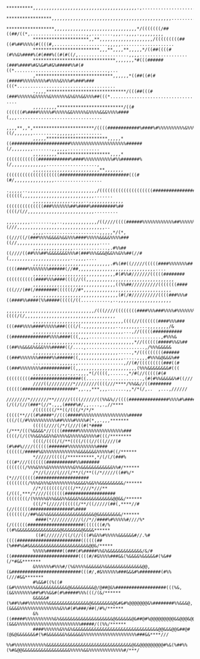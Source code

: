              **********,,,,,,,,,,,,,,,,,,,,,,,,,,,,,,,,,,,,,,,.,.......................................,,,,,,,,,,,,,,,,,,,,,,,,,,,,,,
              *****************,,,,,,,,,,,,,,,,,,,,,,,,,,,,,,,,,,,,,,,,,,,,,......................,,,,,,,,,,,,,,,,,,,,,,,,,,,,,,,,,,,,
              ******************,,,,,,,,,,,,,,,,,,,,,,,,,,,,,,,*/(((((((/##((##/((*,.....................,,........,,,..,,,,.,,,,,,,,,
              *********************,,**,,,,,,,,,,,,,,,,,,,,/(((((((((##((#%##%%%%(#((((#,....................,,,,,....................
              *************************,,,**,,,,**,,,,,*/((##((((#(#%%&%####%(#(###%((#(#((/,...................,,,,..................
              *******************************,,,,,,,*#(((######(###%####%#&%&#%#&%#####%%#(#((*...................................,...
              ,*****************************,,,,,,*((##((#(#(#####%%%%%%%%%#%%%%&%%%#%###%###(((*.....................................
              .,,,,******************************/(((##(((#(###%%%%%%&%%%%%&%%%%%%&%&%%&&%%%##(((*............................... ....
              ,,,,,,,,,*************************/((#((((((#%####%%%%%#%%%%%&&%%%%%&%%%%&&&%%%%####(,,,................................
               ,,,,**,,*,***********************/((((############%####%#%%%%%%%%%%&%%%%%%%%%%%#%##((/,,,,,,,.........,,,,,,,..........
              ,,,,,***********************,,,,,*((######################%%%%%%%%%%%%%%%%%%%%%######(/,,,,,,,,.......,,,,,,............
              ,,,,,,,,,********************,,,,*((((((((((((############%####%%%%%%%%%%%#%%#######%(/,,,,,,,,,,,,,...................,
              ,,,,,,,,,,,,,,,,,,,,,,,,,**,,,,,,,((((((((((((((((((((##########################(((#(#/,,,,,,,,,,,,,,,..................
              .,,,,,..,,,,,,,,,,,,,,,,,,,,,,,,,,/((((((((((((((((((((#########################((((((,,,,,,,,,,,,,,,,,,,,,,,,,,,.......
              ,,,,,,,,,,,,,,.,,,,..,,,,,,,,,,,,,((((((((((((((###%%%%%%%##%####%#########%##((((/(//,,,,,,,,,,,,,,,,,,,,,,,,,.........
              ,,,,,,,,,........,,..,,,,,,,,,,,,,/((////((((######%%%%%%%%%%%%##%%%%%%&%&&&&&%%#(///,,,,,,,,,,,,,,,,,,,,,,,,,,,,,,,,,..
              ,,,,.....................,,,,,*/(*,((///((/(###%%%%&&&&%&&%%%####%%%%%&&&&%%%%###((//,,,,,,,,,,,,,,,,,,,,,,,,,,,,,,,....
              ,,,,,,,,,,,,,,,.............,.#%%##((////((##%%%##%&&&&&&&%%%#(###%%%&&&@&&%%&%%##(//#(,,,,,,,,,,,,,,,,,,,,,,,..,,,,....
              ,,,,,,,,,,,,,,,,,,,,,,,,,,,,,.#%(##((/////(((((####%%%%%%%##((((####%%%%%%%%######(//##,,,,,,,,,,,,,,,,,,,,,,,,,,,,,....
              ,,,,,,,,,,,,,,,,,,,,,,,,,,,,,,,#(#%%#///////(((((########(((((((((((####%%%####((((//((,,,,,,,,,,,,,,,,,,,,,,,,,,,,,,,,,
              ,,,,,,,,,,,,,,,,,,,,,,,,,,,,,,,((%%##//////////(((((((####(((///(##(/########((((((//#*,,,,,,,,,,,,,,,,,,,,,,,,,,,,,,,,,
              ,,,,,,,,,,,,,,,,,,,,,,,,,,,,,,,,(#(/#//////////((((###%%%#((####%%####(%%#####(((((/((...........,..,,,,,,,,,,,,,,,,,,,,
              ,,,,,,,,,,,,,,,,,,,,,,,,,,,,,,,,,/(((////((((((((####%%%###%%%%#%%%%%%%%%%%####((((/(/,,,,,,,,,,,,,,,,,,,,,,,,,,,,,,,,,,
              ,,,,,,,,,,,,,,,,,,,,,,,,,,,,,,,,,,((((//(((((((####%%%###(((###%%%%####%%%%%###((((/(.,,,,,,,,,,,,..,,,,,,,...,,,,,,,,/&
              ,,,,,,,,,,,,,,,,,,,,,,,,,,,,,,,,,,...,//(((((###########((##############%%%%####(((,,,,...........................,#%%%&
              ,,,,,,,,,,,,,,,,,,,,,,,,,,,,,,,,,,,,,,*//((((((#####%%&%##((##%%&&&&%&&&%%%#####((/....,......................,/%%%&&&&&
              ,,,,,,,,,,,,,,,,,,,,,,,,,,,,,,,,.....,*/(((((((((######((###%%%%%%%#####%%######((,,,,,,,,,,,,,,,,,.....,,,,#%%%&@&&&%##
              ..........,,,,,,,.................,//(#/(((((((((###((#((###%%%%%%%%###########((,,,,,,,,,,,,,,,,,,,,,,,(%%%&&&&&&&&#(((
              ,,,,,,,,,,,,,.,,.,,,,*(/((((,......,*/#(//(((((#(#(((((((((###################((.....................,(#(#%%&&&&&%#((///
              ////((/////////*////////((((///****/%%&&//((########((((((####################*,,.,,***,,,.......,,*/*(/,..  ,...,//////
              ////////*///////**//////((((//////((%%&%//((((###############%%%%#%#########(/((/(//(###*(//*.,,,(####%#/,,....,.,//****
              /(((((((/**((/(((/*/*/*(((((**//((#%####*//(((#####%%%%%%%%%%%%%%%%%%#####(((/((/#%%%%%%%%%%%##%%%%#%%%%#(*,,.,,,*******
              (((((////(/*/(///((#(*####(/***/(((%&&&&*//((((######%%%%%%%%%%%%%%%%%###((((/(/((%%&&%&&%%&%%%%&%%%%%&%%%%#(((/********
              ((((/((((/(/**((((/(((//(((////(#(#%##%////((((((#######%%%%%%%%%%%####((((((/#####%&%%%%%%%%%%%%%&&&&&&&%%%%%#((/******
              *//////(((((/**********,*/(/(/(###%(((#*///(((((((###########%%#######(((((((/%%%&%%%&%%%%%%%%%&%%&&&&&&&&&&&&%%#/******
              /*//(////(///(/**/(/**((/*/////((##%/*(*///((((((####################((((((((/%%%&%%%&%%%%%%%%%&&&&%&&%%&&&&&&&&&/******
              //*/(((((((/(((/**////*///**(/(((,***/*////(((((((###################((((((((/(%%%%%&%%&&&%%&&&&%&&&&&&&&&&&&@@&&/******
              (((/*(/////((((((/**/((/////(##(,****//#(//((((((################%####(((((((//##%&&%&&&&&&&&&&&&&&&&&&@&&&&&&&&&/******
               ####(*///////////(//*//####%#%%%%%#////%*(/((((((#####################(((((((#/%((#%&&&&&&&&&&&&&&&&@&&&&&&&@&&&&******
               ((#(///////((/(//(((#%&%%#%%%%%&&&&&&#//.%#((((########################((((((##(%###%&#&&&&&&&&&&&&&&&&&&&&&&&@@&/*****
              %%%%%######((###(#%#####%%&%&&&&&&&&&&&&&/&/#((#########################((((#/#&%%%%###&&(%&&&&%&&&&&#(%&##(/*#&&*******
              &%%%%%%#%%%#/(%&%%%%&&&&&&%&&&&&&&&&&&&&&@@,(&##########################(((#/,#&%%%%%%###&&&#%########(#%%(///#&&*******
              #%&&#((%((#(&#%%%%%%%%&&&&&&&&&&&&@&&&&&&&&&@/@##@&%###################(((%&,(&&%%%%%%%##%#%%&&#(#%#####%%%(((/(&/******
              &&&&&#(%##%%##%%%%%%%%&&&&&&&&&&&&&&&@&&&&&&&&@&#&#%@@@@@@@&%########%%&&&@,(&&&&%%%%%%%%%%%%%%%&%%#(#%###/##(/#%/******
              &%((#####%%%%%%%%%%%&%&&&&&&&&&&&&&&&&&&&&@&&&&&&@&##@#%@@@@@@@@@&&@@@&@@/&(&&&%%%%%%%%%%%%%%%%%%%%%%%%#####/((%%/******
              ####%%%%%%&%%&%&&&&&&&&&&&&&&&&&&&&&&&&&&&&&&&&@@&&&@@&##@#(@&@&&&&&&&#(%#&&&&&&&%&&&&&&%%%%%%%%%%%%%%%%%%%%###&&****///
               %%#%%%%%%%%%%%%&&&&&&&&&&&&&&&&&&&&&&&&&&&&&&&&@&&@@@@@@@@@#%&(%##%%(%#&@@&&&&&&&&&&&&&&&&&&%%%%%&&%%%%%%%%%%%%%#/***/
